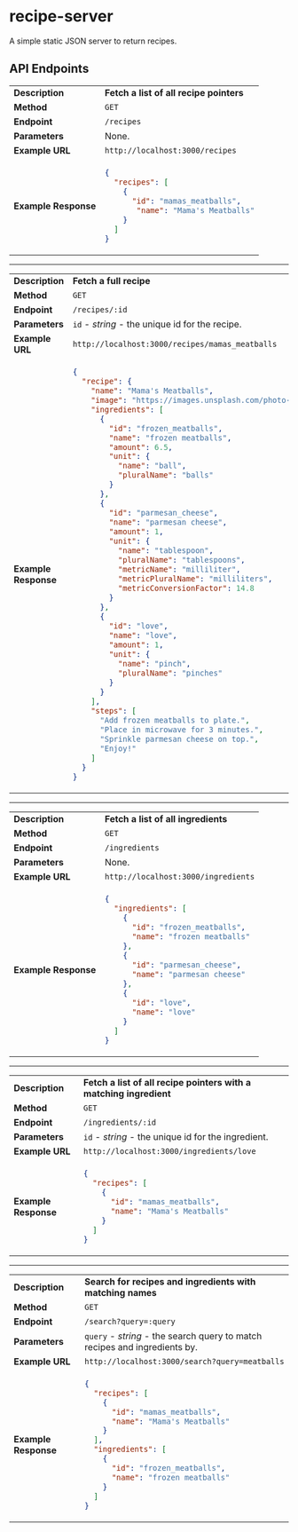 # recipe-server

A simple static JSON server to return recipes.

## API Endpoints

<table>
<tr>
<td><b>Description</b></td>
<td><b>Fetch a list of all recipe pointers</b></td>
</tr>
<tr>
  <td><b>Method</b></td>
  <td><code>GET</code></td>
</tr>
<tr>
  <td><b>Endpoint</b></td>
  <td><code>/recipes</code></td>
</tr>
<tr>
  <td><b>Parameters</b></td>
  <td>None.</td>
</tr>
<tr>
  <td><b>Example URL</b></td>
  <td><code>http://localhost:3000/recipes</code></td>
</tr>
<tr>
  <td><b>Example Response</b></td>
  <td>

```json
{
  "recipes": [
    {
      "id": "mamas_meatballs",
       "name": "Mama's Meatballs"
    }
  ]
}
```

  </td>
</tr>
</table>

-----

<table>
<tr>
<td><b>Description</b></td>
<td><b>Fetch a full recipe</b></td>
</tr>
<tr>
  <td><b>Method</b></td>
  <td><code>GET</code></td>
</tr>
<tr>
  <td><b>Endpoint</b></td>
  <td><code>/recipes/:id</code></td>
</tr>
<tr>
  <td><b>Parameters</b></td>
  <td>
    <code>id</code> - <i>string</i> - the unique id for the recipe.
  </td>
</tr>
<tr>
  <td><b>Example URL</b></td>
  <td><code>http://localhost:3000/recipes/mamas_meatballs</code></td>
</tr>
<tr>
  <td><b>Example Response</b></td>
  <td>

```json
{
  "recipe": {
    "name": "Mama's Meatballs",
    "image": "https://images.unsplash.com/photo-1586955080976-3854194bf139",
    "ingredients": [
      {
        "id": "frozen_meatballs",
        "name": "frozen meatballs",
        "amount": 6.5,
        "unit": {
          "name": "ball",
          "pluralName": "balls"
        }
      },
      {
        "id": "parmesan_cheese",
        "name": "parmesan cheese",
        "amount": 1,
        "unit": {
          "name": "tablespoon",
          "pluralName": "tablespoons",
          "metricName": "milliliter",
          "metricPluralName": "milliliters",
          "metricConversionFactor": 14.8
        }
      },
      {
        "id": "love",
        "name": "love",
        "amount": 1,
        "unit": {
          "name": "pinch",
          "pluralName": "pinches"
        }
      }
    ],
    "steps": [
      "Add frozen meatballs to plate.",
      "Place in microwave for 3 minutes.",
      "Sprinkle parmesan cheese on top.",
      "Enjoy!"
    ]
  }
}
```

  </td>
</tr>
</table>

-----

<table>
<tr>
<td><b>Description</b></td>
<td><b>Fetch a list of all ingredients</b></td>
</tr>
<tr>
  <td><b>Method</b></td>
  <td><code>GET</code></td>
</tr>
<tr>
  <td><b>Endpoint</b></td>
  <td><code>/ingredients</code></td>
</tr>
<tr>
  <td><b>Parameters</b></td>
  <td>None.</td>
</tr>
<tr>
  <td><b>Example URL</b></td>
  <td><code>http://localhost:3000/ingredients</code></td>
</tr>
<tr>
  <td><b>Example Response</b></td>
  <td>

```json
{
  "ingredients": [
    {
      "id": "frozen_meatballs",
      "name": "frozen meatballs"
    },
    {
      "id": "parmesan_cheese",
      "name": "parmesan cheese"
    },
    {
      "id": "love",
      "name": "love"
    }
  ]
}
```

  </td>
</tr>
</table>

-----

<table>
<tr>
<td><b>Description</b></td>
<td><b>Fetch a list of all recipe pointers with a matching ingredient</b></td>
</tr>
<tr>
  <td><b>Method</b></td>
  <td><code>GET</code></td>
</tr>
<tr>
  <td><b>Endpoint</b></td>
  <td><code>/ingredients/:id</code></td>
</tr>
<tr>
  <td><b>Parameters</b></td>
  <td>
    <code>id</code> - <i>string</i> - the unique id for the ingredient.
  </td>
</tr>
<tr>
  <td><b>Example URL</b></td>
  <td><code>http://localhost:3000/ingredients/love</code></td>
</tr>
<tr>
  <td><b>Example Response</b></td>
  <td>

```json
{
  "recipes": [
    {
      "id": "mamas_meatballs",
      "name": "Mama's Meatballs"
    }
  ]
}
```

  </td>
</tr>
</table>

-----

<table>
<tr>
<td><b>Description</b></td>
<td><b>Search for recipes and ingredients with matching names</b></td>
</tr>
<tr>
  <td><b>Method</b></td>
  <td><code>GET</code></td>
</tr>
<tr>
  <td><b>Endpoint</b></td>
  <td><code>/search?query=:query</code></td>
</tr>
<tr>
  <td><b>Parameters</b></td>
  <td>
    <code>query</code> - <i>string</i> - the search query to match recipes and ingredients by.
  </td>
</tr>
<tr>
  <td><b>Example URL</b></td>
  <td><code>http://localhost:3000/search?query=meatballs</code></td>
</tr>
<tr>
  <td><b>Example Response</b></td>
  <td>

```json
{
  "recipes": [
    {
      "id": "mamas_meatballs",
      "name": "Mama's Meatballs"
    }
  ],
  "ingredients": [
    {
      "id": "frozen_meatballs",
      "name": "frozen meatballs"
    }
  ]
}
```

  </td>
</tr>
</table>
